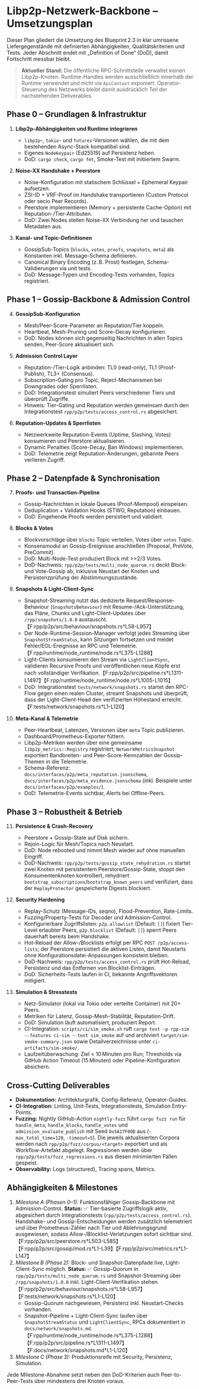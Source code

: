 # Libp2p-Netzwerk-Backbone – Umsetzungsplan

Dieser Plan gliedert die Umsetzung des Blueprint 2.3 in klar umrissene Liefergegenstände mit definierten Abhängigkeiten, Qualitätskriterien und Tests. Jeder Abschnitt endet mit „Definition of Done“ (DoD), damit Fortschritt messbar bleibt.

> **Aktueller Stand:** Die öffentliche RPC-Schnittstelle verwaltet keinen Libp2p-Knoten. Runtime-Handles werden ausschließlich innerhalb der Runtime verwendet und nicht via `ApiContext` exponiert. Operator-Steuerung des Netzwerks bleibt damit ausdrücklich Teil der nachstehenden Deliverables.

## Phase 0 – Grundlagen & Infrastruktur
1. **Libp2p-Abhängigkeiten und Runtime integrieren**
   - `libp2p`-, `tokio`- und `futures`-Versionen wählen, die mit dem bestehenden Async-Stack kompatibel sind.
   - Eigenes `NodeKeypair` (Ed25519) auf Persistenz heben.
   - DoD: `cargo check`, `cargo fmt`, Smoke-Test mit initiiertem Swarm.

2. **Noise-XX Handshake + Peerstore**
   - Noise-Konfiguration mit statischem Schlüssel + Ephemeral Keypair aufsetzen.
   - ZSI-ID + VRF-Proof im Handshake transportieren (Custom Protocol oder secio Peer Records).
   - Peerstore implementieren (Memory + persistente Cache-Option) mit Reputation-/Tier-Attributen.
   - DoD: Zwei Nodes stellen Noise-XX Verbindung her und tauschen Metadaten aus.

3. **Kanal- und Topic-Definitionen**
   - GossipSub-Topics (`blocks`, `votes`, `proofs`, `snapshots`, `meta`) als Konstanten inkl. Message-Schema definieren.
   - Canonical Binary Encoding (z. B. Prost) festlegen, Schema-Validierungen via unit tests.
   - DoD: Message-Typen und Encoding-Tests vorhanden, Topics registriert.

## Phase 1 – Gossip-Backbone & Admission Control
4. **GossipSub-Konfiguration**
   - Mesh/Peer-Score-Parameter an Reputation/Tier koppeln.
   - Heartbeat, Mesh-Pruning und Score-Decay konfigurieren.
   - DoD: Nodes können sich gegenseitig Nachrichten in allen Topics senden, Peer-Score aktualisiert sich.

5. **Admission Control Layer**
   - Reputation-/Tier-Logik anbinden: TL0 (read-only), TL1 (Proof-Publish), TL3+ (Consensus).
   - Subscription-Gating pro Topic, Reject-Mechanismen bei Downgrades oder Sperrlisten.
   - DoD: Integrationstest simuliert Peers verschiedener Tiers und überprüft Zugriffe.
   - Hinweis: Tier-Gating und Reputation werden gemeinsam durch den Integrationstest `rpp/p2p/tests/access_control.rs` abgesichert.

6. **Reputation-Updates & Sperrlisten**
   - Netzwerkweite Reputation-Events (Uptime, Slashing, Votes) konsumieren und Peerstore aktualisieren.
   - Dynamic Penalties (Score-Decay, Ban Windows) implementieren.
   - DoD: Telemetrie zeigt Reputation-Änderungen, gebannte Peers verlieren Zugriff.

## Phase 2 – Datenpfade & Synchronisation
7. **Proofs- und Transaction-Pipeline**
   - Gossip-Nachrichten in lokale Queues (Proof-Mempool) einspeisen.
   - Deduplication + Validation Hooks (STWO, Reputation) einbauen.
   - DoD: Eingehende Proofs werden persistiert und validiert.

8. **Blocks & Votes**
   - Blockvorschläge über `blocks` Topic verteilen, Votes über `votes` Topic.
   - Konsensmodul an Gossip-Ereignisse anschließen (Proposal, PreVote, PreCommit).
   - DoD: Multi-Node-Test produziert Block mit >=2/3 Votes.
   - DoD-Nachweis: `rpp/p2p/tests/multi_node_quorum.rs` deckt Block- und Vote-Gossip ab, inklusive Neustart der Knoten und Persistenzprüfung der Abstimmungszustände.

9. **Snapshots & Light-Client-Sync**
   - Snapshot-Streaming nutzt das dedizierte Request/Response-Behaviour (`SnapshotsBehaviour`) mit Resume-/Ack-Unterstützung, das Pläne, Chunks und Light-Client-Updates über `/rpp/snapshots/1.0.0` austauscht.【F:rpp/p2p/src/behaviour/snapshots.rs†L58-L957】
   - Der Node-Runtime-Session-Manager verfolgt jedes Streaming über `SnapshotStreamStatus`, kann Sitzungen fortsetzen und meldet Fehler/EOL-Ereignisse an RPC und Telemetrie.【F:rpp/runtime/node_runtime/node.rs†L375-L1288】
   - Light-Clients konsumieren den Stream via `LightClientSync`, validieren Recursive Proofs und veröffentlichen neue Köpfe erst nach vollständiger Verifikation.【F:rpp/p2p/src/pipeline.rs†L1311-L1497】【F:rpp/runtime/node_runtime/node.rs†L1005-L1015】
   - DoD: Integrationstest `tests/network/snapshots.rs` startet den RPC-Flow gegen einen realen Cluster, streamt Snapshots und überprüft, dass der Light-Client-Head den verifizierten Höhestand erreicht.【F:tests/network/snapshots.rs†L1-L120】

10. **Meta-Kanal & Telemetrie**
    - Peer-Heartbeat, Latenzen, Versionen über `meta` Topic publizieren.
    - Dashboard/Prometheus-Exporter füttern.
    - Libp2p-Metriken werden über eine gemeinsame `libp2p_metrics::Registry` registriert; `NetworkMetricsSnapshot` exportiert Bandbreiten- und Peer-Score-Kennzahlen der Gossip-Themen in die Telemetrie.
    - Schema-Referenz: `docs/interfaces/p2p/meta_reputation.jsonschema`, `docs/interfaces/p2p/meta_evidence.jsonschema` (inkl. Beispiele unter `docs/interfaces/p2p/examples/`).
    - DoD: Telemetrie-Events sichtbar, Alerts bei Offline-Peers.

## Phase 3 – Robustheit & Betrieb
11. **Persistence & Crash-Recovery**
    - Peerstore + Gossip-State auf Disk sichern.
    - Rejoin-Logic für Mesh/Topics nach Neustart.
    - DoD: Node rebooted und nimmt Mesh wieder auf ohne manuellen Eingriff.
    - DoD-Nachweis: `rpp/p2p/tests/gossip_state_rehydration.rs` startet zwei Knoten mit persistentem Peerstore/Gossip-State, stoppt den Konsumentenknoten kontrolliert, rehydriert `bootstrap_subscriptions`/`bootstrap_known_peers` und verifiziert, dass der `ReplayProtector` gespeicherte Digests blockiert.

12. **Security Hardening**
    - Replay-Schutz (Message-IDs, seqno), Flood-Prevention, Rate-Limits.
    - Fuzzing/Property-Tests für Decoder und Admission-Control.
    - Konfigurierbare Zugriffslisten: `p2p.allowlist` (Default: `[]`) fixiert Tier-Level erlaubter Peers,
      `p2p.blocklist` (Default: `[]`) sperrt Peers dauerhaft bereits beim Handshake.
    - Hot-Reload der Allow-/Blocklists erfolgt per RPC `POST /p2p/access-lists`; der Peerstore persistiert die aktiven Listen,
      damit Neustarts ohne Konfigurationsdatei-Anpassungen konsistent bleiben.
    - DoD-Nachweis: `rpp/p2p/tests/access_control.rs` prüft Hot-Reload, Persistenz und das Entfernen von Blocklist-Einträgen.
    - DoD: Sicherheits-Tests laufen in CI, bekannte Angriffsvektoren mitigiert.

13. **Simulation & Stresstests**
    - Netz-Simulator (lokal via Tokio oder verteilte Container) mit 20+ Peers.
    - Metriken für Latenz, Gossip-Mesh-Stabilität, Reputation-Drift.
    - DoD: Simulation läuft automatisiert, produziert Report.
    - CI-Integration: `scripts/ci/sim_smoke.sh` ruft `cargo test -p rpp-sim --features ci-sim --test sim_smoke` auf und archiviert `target/sim-smoke-summary.json` sowie Detailverzeichnisse unter `ci-artifacts/sim-smoke/`.
    - Laufzeitüberwachung: Ziel < 10 Minuten pro Run; Thresholds via GitHub Action Timeout (15 Minuten) oder Pipeline-Konfiguration absichern.

## Cross-Cutting Deliverables
- **Dokumentation:** Architekturgrafik, Config-Referenz, Operator-Guides.
- **CI-Integration:** Linting, Unit-Tests, Integrationstests, Simulation Entry-Points.
- **Fuzzing:** Nightly GitHub-Action `nightly-fuzz` führt `cargo fuzz run` für `handle_meta`, `handle_blocks`, `handle_votes` und `admission_evaluate_publish` mit Seed `0x5A17F00D` aus (`-max_total_time=120`, `-timeout=5`). Die jeweils aktualisierten Corpora werden nach `rpp/p2p/fuzz/corpus/<target>` exportiert und als Workflow-Artefakt abgelegt. Regressionen werden über `rpp/p2p/tests/fuzz_regressions.rs` aus diesen minimierten Fällen gespeist.
- **Observability:** Logs (structured), Tracing spans, Metrics.

## Abhängigkeiten & Milestones
1. *Milestone A (Phasen 0–1):* Funktionsfähiger Gossip-Backbone mit Admission-Control. **Status:** ✅ Tier-basierte Zugriffslogik aktiv, abgesichert durch Integrationstests (`rpp/p2p/tests/access_control.rs`). Handshake- und Gossip-Entscheidungen werden zusätzlich telemetriert und über Prometheus-Zähler nach Tier und Ablehnungsgrund ausgewiesen, sodass Allow-/Blocklist-Verletzungen sofort sichtbar sind.【F:rpp/p2p/src/peerstore.rs†L503-L585】【F:rpp/p2p/src/gossip/mod.rs†L1-L39】【F:rpp/p2p/src/metrics.rs†L1-L147】
2. *Milestone B (Phase 2):* Block- und Snapshot-Datenpfade live, Light-Client-Sync möglich. **Status:** ✅ Gossip-Quorum in `rpp/p2p/tests/multi_node_quorum.rs` und Snapshot-Streaming über `/rpp/snapshots/1.0.0` inkl. Light-Client-Verifikation stehen.【F:rpp/p2p/src/behaviour/snapshots.rs†L58-L957】【F:tests/network/snapshots.rs†L1-L120】
   - Gossip-Quorum nachgewiesen, Persistenz inkl. Neustart-Checks vorhanden.
   - Snapshot-Pipeline + Light-Client-Sync laufen über `SnapshotStreamStatus` und `LightClientSync`, RPCs dokumentiert in `docs/network/snapshots.md`.【F:rpp/runtime/node_runtime/node.rs†L375-L1288】【F:rpp/p2p/src/pipeline.rs†L1311-L1497】【F:docs/network/snapshots.md†L1-L120】
3. *Milestone C (Phase 3):* Produktionsreife mit Security, Persistenz, Simulation.

Jede Milestone-Abnahme setzt neben den DoD-Kriterien auch Peer-to-Peer-Tests über mindestens drei Knoten voraus.
